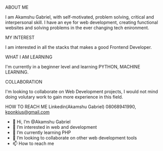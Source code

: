 ABOUT ME

I am Akamshu Gabriel, with self-motivated, problem solving, critical and interpersonal skill. I have an eye for web development, creating functional websites and solving problems in the ever changing tech enironment.

MY INTEREST

I am interested in all the stacks that makes a good Frontend Developer.

WHAT I AM LEARNING

I'm currently in a beginner level and learning PYTHON, MACHINE LEARNING.

COLLABORATION

I'm looking to collaborate on Web Development projects, I would not mind doing volutary work to gain more experience in this field.

HOW TO REACH ME
Linkedin(Akamshu Gabriel)
08068941990, kponkius@gmail.com

- 👋 Hi, I’m @Akamshu Gabriel
- 👀 I’m interested in web and development 
- 🌱 I’m currently learning PHP
- 💞️ I’m looking to collaborate on other web development tools
- 📫 How to reach me 

<!---
Akamshu/Akamshu is a ✨ special ✨ repository because its `README.md` (this file) appears on your GitHub profile.
You can click the Preview link to take a look at your changes.
--->
